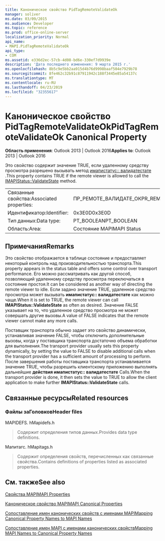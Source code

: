 ```yaml
---
title: Каноническое свойство PidTagRemoteValidateOk
manager: soliver
ms.date: 03/09/2015
ms.audience: Developer
ms.topic: reference
ms.prod: office-online-server
localization_priority: Normal
api_name:
- MAPI.PidTagRemoteValidateOk
api_type:
- COM
ms.assetid: e336d2ec-57cb-4d08-bd6e-330ef7d9939e
description: 'Дата последнего изменения: 9 марта 2015 г.'
ms.openlocfilehash: 8b5c9e5bb2aa915d4b76d9998baaf504e7929b78
ms.sourcegitcommit: 8fe462c32b91c87911942c188f3445e85a54137c
ms.translationtype: MT
ms.contentlocale: ru-RU
ms.lasthandoff: 04/23/2019
ms.locfileid: "32355617"
---
```

# <a name="pidtagremotevalidateok-canonical-property"></a><span data-ttu-id="8a671-103">Каноническое свойство PidTagRemoteValidateOk</span><span class="sxs-lookup"><span data-stu-id="8a671-103">PidTagRemoteValidateOk Canonical Property</span></span>

  
  
<span data-ttu-id="8a671-104">**Область применения**: Outlook 2013 | Outlook 2016</span><span class="sxs-lookup"><span data-stu-id="8a671-104">**Applies to**: Outlook 2013 | Outlook 2016</span></span> 
  
<span data-ttu-id="8a671-105">Это свойство содержит значение TRUE, если удаленному средству просмотра разрешено вызывать метод [имапистатус:: валидатестате](imapistatus-validatestate.md) .</span><span class="sxs-lookup"><span data-stu-id="8a671-105">This property contains TRUE if the remote viewer is allowed to call the [IMAPIStatus::ValidateState](imapistatus-validatestate.md) method.</span></span> 
  
|||
|:-----|:-----|
|<span data-ttu-id="8a671-106">Связанные свойства:</span><span class="sxs-lookup"><span data-stu-id="8a671-106">Associated properties:</span></span>  <br/> |<span data-ttu-id="8a671-107">ПР_РЕМОТЕ_ВАЛИДАТЕ_ОК</span><span class="sxs-lookup"><span data-stu-id="8a671-107">PR_REMOTE_VALIDATE_OK</span></span>  <br/> |
|<span data-ttu-id="8a671-108">Идентификатор:</span><span class="sxs-lookup"><span data-stu-id="8a671-108">Identifier:</span></span>  <br/> |<span data-ttu-id="8a671-109">0x3E0D</span><span class="sxs-lookup"><span data-stu-id="8a671-109">0x3E0D</span></span>  <br/> |
|<span data-ttu-id="8a671-110">Тип данных:</span><span class="sxs-lookup"><span data-stu-id="8a671-110">Data type:</span></span>  <br/> |<span data-ttu-id="8a671-111">PT_BOOLEAN</span><span class="sxs-lookup"><span data-stu-id="8a671-111">PT_BOOLEAN</span></span>  <br/> |
|<span data-ttu-id="8a671-112">Область:</span><span class="sxs-lookup"><span data-stu-id="8a671-112">Area:</span></span>  <br/> |<span data-ttu-id="8a671-113">Состояние MAPI</span><span class="sxs-lookup"><span data-stu-id="8a671-113">MAPI Status</span></span>  <br/> |
   
## <a name="remarks"></a><span data-ttu-id="8a671-114">Примечания</span><span class="sxs-lookup"><span data-stu-id="8a671-114">Remarks</span></span>

<span data-ttu-id="8a671-115">Это свойство отображается в таблице состояние и предоставляет некоторый контроль над производительностью транспорта.</span><span class="sxs-lookup"><span data-stu-id="8a671-115">This property appears in the status table and offers some control over transport performance.</span></span> <span data-ttu-id="8a671-116">Его можно рассматривать как другой способ, позволяющий удаленному средству просмотра переключаться в состояние простоя.</span><span class="sxs-lookup"><span data-stu-id="8a671-116">It can be considered as another way of directing the remote viewer to idle.</span></span> <span data-ttu-id="8a671-117">Если задано значение TRUE, удаленное средство просмотра может вызывать **имапистатус:: валидатестате** как можно чаще.</span><span class="sxs-lookup"><span data-stu-id="8a671-117">When it is set to TRUE, the remote viewer can call **IMAPIStatus::ValidateState** as often as desired.</span></span> <span data-ttu-id="8a671-118">Значение FALSE указывает на то, что удаленное средство просмотра не может совершать другие вызовы.</span><span class="sxs-lookup"><span data-stu-id="8a671-118">A value of FALSE indicates that the remote viewer cannot make any more calls.</span></span> 
  
<span data-ttu-id="8a671-119">Поставщик транспорта обычно задает это свойство динамически, устанавливая значение FALSE, чтобы отключить дополнительные вызовы, когда у поставщика транспорта достаточно объема обработки для выполнения.</span><span class="sxs-lookup"><span data-stu-id="8a671-119">The transport provider usually sets this property dynamically, by setting the value to FALSE to disable additional calls when the transport provider has a sufficient amount of processing to perform.</span></span> <span data-ttu-id="8a671-120">После завершения работы поставщика транспорта устанавливается значение TRUE, чтобы разрешить клиентскому приложению выполнять дальнейшие **действия имапистатус:: валидатестате** Calls.</span><span class="sxs-lookup"><span data-stu-id="8a671-120">When the transport provider is done, it then sets the value to TRUE to allow the client application to make further **IMAPIStatus::ValidateState** calls.</span></span> 
  
## <a name="related-resources"></a><span data-ttu-id="8a671-121">Связанные ресурсы</span><span class="sxs-lookup"><span data-stu-id="8a671-121">Related resources</span></span>

### <a name="header-files"></a><span data-ttu-id="8a671-122">Файлы заГоловков</span><span class="sxs-lookup"><span data-stu-id="8a671-122">Header files</span></span>

<span data-ttu-id="8a671-123">MAPIDEFS. h</span><span class="sxs-lookup"><span data-stu-id="8a671-123">Mapidefs.h</span></span>
  
> <span data-ttu-id="8a671-124">Содержит определения типов данных.</span><span class="sxs-lookup"><span data-stu-id="8a671-124">Provides data type definitions.</span></span>
    
<span data-ttu-id="8a671-125">Мапитагс. h</span><span class="sxs-lookup"><span data-stu-id="8a671-125">Mapitags.h</span></span>
  
> <span data-ttu-id="8a671-126">Содержит определения свойств, перечисленных как связанные свойства.</span><span class="sxs-lookup"><span data-stu-id="8a671-126">Contains definitions of properties listed as associated properties.</span></span>
    
## <a name="see-also"></a><span data-ttu-id="8a671-127">См. также</span><span class="sxs-lookup"><span data-stu-id="8a671-127">See also</span></span>



[<span data-ttu-id="8a671-128">Свойства MAPI</span><span class="sxs-lookup"><span data-stu-id="8a671-128">MAPI Properties</span></span>](mapi-properties.md)
  
[<span data-ttu-id="8a671-129">Каноническое свойство MAPI</span><span class="sxs-lookup"><span data-stu-id="8a671-129">MAPI Canonical Properties</span></span>](mapi-canonical-properties.md)
  
[<span data-ttu-id="8a671-130">Сопоставление имен канонических свойств с именами MAPI</span><span class="sxs-lookup"><span data-stu-id="8a671-130">Mapping Canonical Property Names to MAPI Names</span></span>](mapping-canonical-property-names-to-mapi-names.md)
  
[<span data-ttu-id="8a671-131">Сопоставление имен MAPI с именами канонических свойств</span><span class="sxs-lookup"><span data-stu-id="8a671-131">Mapping MAPI Names to Canonical Property Names</span></span>](mapping-mapi-names-to-canonical-property-names.md)

